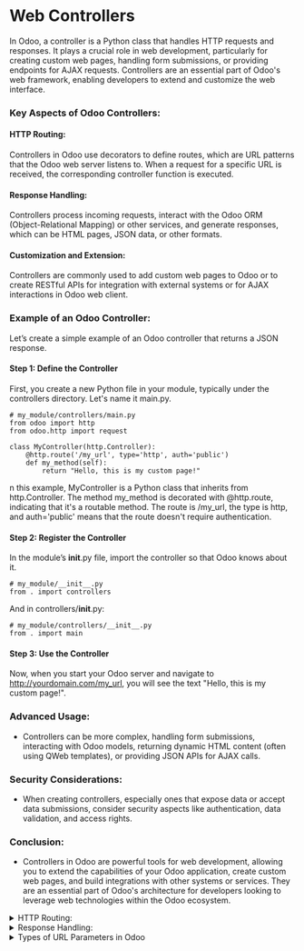 # Web Controllers
In Odoo, a controller is a Python class that handles HTTP requests and responses. It plays a crucial role in web development, particularly for creating custom web pages, handling form submissions, or providing endpoints for AJAX requests. Controllers are an essential part of Odoo's web framework, enabling developers to extend and customize the web interface.

###  Key Aspects of Odoo Controllers:

####   HTTP Routing: 
  Controllers in Odoo use decorators to define routes, which are URL patterns that the Odoo web server listens to. When a request for a        specific URL is received, the corresponding controller function is executed.

#### Response Handling: 
  Controllers process incoming requests, interact with the Odoo ORM (Object-Relational Mapping) or other services, and generate responses,     which can be HTML pages, JSON data, or other formats.

#### Customization and Extension: 
  Controllers are commonly used to add custom web pages to Odoo or to create RESTful APIs for integration with external systems or for AJAX    interactions in Odoo web client.

### Example of an Odoo Controller:
  Let’s create a simple example of an Odoo controller that returns a JSON response.

#### Step 1: Define the Controller
  First, you create a new Python file in your module, typically under the controllers directory. Let's name it main.py.

```
# my_module/controllers/main.py
from odoo import http
from odoo.http import request

class MyController(http.Controller):
    @http.route('/my_url', type='http', auth='public')
    def my_method(self):
        return "Hello, this is my custom page!"

```
n this example, MyController is a Python class that inherits from http.Controller. The method my_method is decorated with @http.route, indicating that it's a routable method. The route is /my_url, the type is http, and auth='public' means that the route doesn't require authentication.

#### Step 2: Register the Controller
In the module’s __init__.py file, import the controller so that Odoo knows about it.
```
# my_module/__init__.py
from . import controllers
```
And in controllers/__init__.py:
```
# my_module/controllers/__init__.py
from . import main
```
#### Step 3: Use the Controller
Now, when you start your Odoo server and navigate to http://yourdomain.com/my_url, you will see the text "Hello, this is my custom page!".

###  Advanced Usage:
- Controllers can be more complex, handling form submissions, interacting with Odoo models, returning dynamic HTML content (often using QWeb templates), or providing JSON APIs for AJAX calls.

### Security Considerations:
- When creating controllers, especially ones that expose data or accept data submissions, consider security aspects like authentication, data validation, and access rights.

### Conclusion:
- Controllers in Odoo are powerful tools for web development, allowing you to extend the capabilities of your Odoo application, create custom web pages, and build integrations with other systems or services. They are an essential part of Odoo's architecture for developers looking to leverage web technologies within the Odoo ecosystem.

<details>
   <summary>  HTTP Routing: </summary>
  
> Routing in Odoo is a way to map URLs to Python methods in controllers. It's an essential part of creating web applications in Odoo because it determines how HTTP requests are handled and responded to. The @http.route decorator is used to define routes.

**Basic Example of Routing**
Here's a simple example:
```
from odoo import http

class MyController(http.Controller):
    @http.route('/my_url', auth='public')
    def my_method(self):
        return "Hello, Odoo!"
```
In this example, when a user navigates to /my_url on the Odoo server, the my_method function is called, and it returns a simple string.

### Parameters of the @http.route Decorator
- **_Route**/**URLs**: The first argument(s) are the route(s) or URL(s) the method will handle. You can pass a single string or a list of strings for multiple routes._

- **_auth**: Defines the authentication type. Common values are:_

  1. 'user': The user must be authenticated; redirects to the login page if not.
  2. 'public': The route is accessible to everyone, even if not logged in.
  3. 'none': No authentication is performed.
  4. type: Specifies the response type. It can be:

- '**http**': _For regular HTTP responses._
- '**json**': _For JSON responses (used in JSON-RPC)._
- **methods**: _A list of HTTP methods this route should handle (e.g., ['GET', 'POST']). If not set, all methods are allowed._
  
- **website**: _If set to True, the route is only accessible through the website and uses the website layout._  
   ```  @http.route('/post_example', auth='public', methods=['POST']) ```  
   ```  @http.route('/post_example', auth='public', methods=['GET']) ```
   > If you don't specify the methods parameter, the route will accept all HTTP methods. 
- **csrf**: _Enables or disables Cross-Site Request Forgery protection. It's enabled by default for type='http' and methods=['POST']._
- **cors (str)** – _The Access-Control-Allow-Origin cors directive value._
- **handle_params_access_error** _(Callable[[Exception], Response]) – Implement a custom behavior if an error occurred when retrieving the record from the URL parameters (access error or missing error)._

#### Extended Example
Let's look at a more comprehensive example demonstrating these parameters:
```
from odoo import http
from odoo.http import request

class AdvancedController(http.Controller):
    @http.route(['/route1', '/route2'], type='http', auth='user', methods=['GET'])
    def handle_multiple_routes(self):
        return "<h1>Response for multiple routes</h1>"

    @http.route('/json_route', type='json', auth='public')
    def handle_json(self, **kw):
        data = {'message': 'JSON response'}
        return data

    @http.route('/post_only', methods=['POST'], auth='none', csrf=False)
    def handle_post(self):
        return "POST request accepted"
```
**In this example:**
- handle_multiple_routes handles GET requests for two URLs and requires user authentication.
- handle_json returns JSON data and is accessible to everyone.
- handle_post only accepts POST requests, has no authentication, and CSRF protection is disabled.

### Usage of Routing
Routing is crucial for:

- Defining API endpoints for external integrations.
- Creating custom web pages or controllers in your Odoo application.
- Handling form submissions or any server interaction from the client side.
- By using routing effectively, you can extend Odoo's capabilities to meet various business needs, whether it's adding new pages to your website or creating a complete API for third-party integration.
</details>

<details>
 <summary>Response Handling: </summary>
> Response handling in Odoo involves sending back data or web content to the client after processing a request. This process is vital in web development as it determines how your application communicates with users or external systems.  

### Types of Responses in Odoo
**Odoo supports several types of responses, primarily:**

- HTTP Responses: Returning HTML content, redirects, or other HTTP-specific responses.  
- JSON Responses: For API endpoints, particularly useful in AJAX operations and JSON-RPC.  

**HTTP Responses**  
The most common type of response in web applications is an HTTP response. In Odoo, you can return plain text, HTML, or even perform redirections.  

Example: Returning HTML Content
``` from odoo import http

class MyController(http.Controller):
    @http.route('/hello', auth='public')
    def hello_world(self):
        return "<h1>Hello, World!</h1>"
``` 
Here, navigating to /hello will display "Hello, World!" in an H1 HTML tag.

Example: HTTP Redirect
```
from odoo.http import request

class MyController(http.Controller):
    @http.route('/redirect', auth='public')
    def redirect_example(self):
        return request.redirect('/hello')
```
This method redirects the user from /redirect to /hello.

**JSON Responses**
For API endpoints, especially those used by AJAX or external systems, JSON is a commonly used format.

**Example: JSON Response**
```
class MyAPIController(http.Controller):
    @http.route('/api/data', auth='public', type='json')
    def get_data(self):
        data = {'key': 'value', 'number': 123}
        return data
```
Here, a request to /api/data will receive a JSON response containing the specified data.

### Advanced Response Handling
> Odoo also allows for more complex response handling, such as returning response objects for greater control over headers, cookies, and status codes.

**Example: Response Object**
``` from werkzeug.wrappers import Response
from odoo import http

class MyController(http.Controller):
    @http.route('/custom_response', auth='public')
    def custom_response(self):
        response = Response("Custom Response", status=200, mimetype='text/plain')
        response.headers['Custom-Header'] = 'CustomValue'
        return response
In this example, a custom response is created with a specific status code, MIME type, and custom header.
```
### Usage in Odoo
- Web Pages: For rendering web pages or parts of a website.
- Data Exchange: For APIs, where you need to exchange data in a structured format like JSON.
- Handling Forms: When processing form submissions, you can return success messages, errors, or redirect the user.
- Ajax Requests: For dynamically updating parts of a webpage without reloading.
> Proper response handling is essential for creating interactive and user-friendly web applications in Odoo. It allows your Odoo modules to communicate effectively with users and other systems, enhancing the overall functionality of your application.

</details>

<details>
<summary> Types of URL Parameters in Odoo </summary>

  _In Odoo, URL parameter or argument handling is an essential part of creating dynamic routes in your web controllers. These parameters allow your application to respond differently based on the values passed through the URL. Odoo supports different types of URL parameters, each with its own use case._
  
- **Static Parameters**: Fixed parts of the URL.

      Example: /page/contact_us - Here, page and contact_us are static parameters.

- **Dynamic Route Parameters:** Variable parts of the URL that are captured and passed to the method.

- **Integer (<int:parameter>):** Matches and captures an integer value.

      Example: /user/<int:user_id> - Matches /user/123 and user_id will be 123.

- **String (<string:parameter>):** Matches and captures a string. It does not include slashes.

      Example: /category/<string:category_name> - Matches /category/electronics.

- **Path (<path:parameter>):** Similar to string, but it can include slashes.

      Example: /path/<path:subpath> - Matches /path/some/long/subpath.

- **Other Types:** Other types like float, uuid, etc., can also be used but are less common.

- **Query String Parameters:** These are not defined in the route but are appended to the URL after a ?.

    Example: /search?query=laptop - Here, query is a query string parameter.
  
</details>
